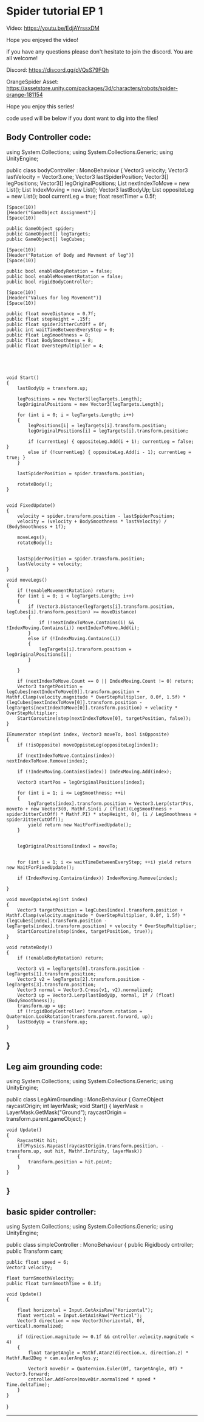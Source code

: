 # Spider tutorial EP 1

Video: https://youtu.be/EdjAYrssxDM

Hope you enjoyed the video!

if you have any questions please don't hesitate to join the discord. You are all welcome!

Discord: https://discord.gg/pVQsS79FQh

OrangeSpider Asset: https://assetstore.unity.com/packages/3d/characters/robots/spider-orange-181154

Hope you enjoy this series!

code used will be below if you dont want to dig into the files!




















Body Controller code:
----------------------
using System.Collections;
using System.Collections.Generic;
using UnityEngine;

public class bodyController : MonoBehaviour
{
    Vector3 velocity;
    Vector3 lastVelocity = Vector3.one;
    Vector3 lastSpiderPosition;
    Vector3[] legPositions;
    Vector3[] legOriginalPositions;
    List<int> nextIndexToMove = new List<int>();
    List<int> IndexMoving = new List<int>();
    Vector3 lastBodyUp;
    List<int> oppositeLeg = new List<int>();
    bool currentLeg = true;
    float resetTimer = 0.5f;

    [Space(10)]
    [Header("GameObject Assignment")]
    [Space(10)]

    public GameObject spider;
    public GameObject[] legTargets;
    public GameObject[] legCubes;

    [Space(10)]
    [Header("Rotation of Body and Movment of leg")]
    [Space(10)]

    public bool enableBodyRotation = false;
    public bool enableMovementRotation = false;
    public bool rigidBodyController;

    [Space(10)]
    [Header("Values for leg Movement")]
    [Space(10)]

    public float moveDistance = 0.7f;
    public float stepHeight = .15f;
    public float spiderJitterCutOff = 0f;
    public int waitTimeBetweenEveryStep = 0;
    public float LegSmoothness = 8;
    public float BodySmoothness = 8;
    public float OverStepMultiplier = 4;





    void Start()
    {
        lastBodyUp = transform.up;

        legPositions = new Vector3[legTargets.Length];
        legOriginalPositions = new Vector3[legTargets.Length];

        for (int i = 0; i < legTargets.Length; i++)
        {
            legPositions[i] = legTargets[i].transform.position;
            legOriginalPositions[i] = legTargets[i].transform.position;

            if (currentLeg) { oppositeLeg.Add(i + 1); currentLeg = false; }
            else if (!currentLeg) { oppositeLeg.Add(i - 1); currentLeg = true; }
        }

        lastSpiderPosition = spider.transform.position;

        rotateBody();
    }


    void FixedUpdate()
    {
        velocity = spider.transform.position - lastSpiderPosition;
        velocity = (velocity + BodySmoothness * lastVelocity) / (BodySmoothness + 1f);

        moveLegs();
        rotateBody();


        lastSpiderPosition = spider.transform.position;
        lastVelocity = velocity;
    }

    void moveLegs()
    {
        if (!enableMovementRotation) return;
        for (int i = 0; i < legTargets.Length; i++)
        {
            if (Vector3.Distance(legTargets[i].transform.position, legCubes[i].transform.position) >= moveDistance)
            {
                if (!nextIndexToMove.Contains(i) && !IndexMoving.Contains(i)) nextIndexToMove.Add(i);
            }
            else if (!IndexMoving.Contains(i))
            {
                legTargets[i].transform.position = legOriginalPositions[i];
            }

        }

        if (nextIndexToMove.Count == 0 || IndexMoving.Count != 0) return;
        Vector3 targetPosition = legCubes[nextIndexToMove[0]].transform.position + Mathf.Clamp(velocity.magnitude * OverStepMultiplier, 0.0f, 1.5f) * (legCubes[nextIndexToMove[0]].transform.position - legTargets[nextIndexToMove[0]].transform.position) + velocity * OverStepMultiplier;
        StartCoroutine(step(nextIndexToMove[0], targetPosition, false));
    }

    IEnumerator step(int index, Vector3 moveTo, bool isOpposite)
    {
        if (!isOpposite) moveOppisteLeg(oppositeLeg[index]);

        if (nextIndexToMove.Contains(index)) nextIndexToMove.Remove(index);

        if (!IndexMoving.Contains(index)) IndexMoving.Add(index);

        Vector3 startPos = legOriginalPositions[index];

        for (int i = 1; i <= LegSmoothness; ++i)
        {
            legTargets[index].transform.position = Vector3.Lerp(startPos, moveTo + new Vector3(0, Mathf.Sin(i / (float)(LegSmoothness + spiderJitterCutOff) * Mathf.PI) * stepHeight, 0), (i / LegSmoothness + spiderJitterCutOff));
            yield return new WaitForFixedUpdate();
        }


        legOriginalPositions[index] = moveTo;


        for (int i = 1; i <= waitTimeBetweenEveryStep; ++i) yield return new WaitForFixedUpdate();

        if (IndexMoving.Contains(index)) IndexMoving.Remove(index);

    }

    void moveOppisteLeg(int index)
    {
        Vector3 targetPosition = legCubes[index].transform.position + Mathf.Clamp(velocity.magnitude * OverStepMultiplier, 0.0f, 1.5f) * (legCubes[index].transform.position - legTargets[index].transform.position) + velocity * OverStepMultiplier;
        StartCoroutine(step(index, targetPosition, true));
    }

    void rotateBody()
    {
        if (!enableBodyRotation) return;

        Vector3 v1 = legTargets[0].transform.position - legTargets[1].transform.position;
        Vector3 v2 = legTargets[2].transform.position - legTargets[3].transform.position;
        Vector3 normal = Vector3.Cross(v1, v2).normalized;
        Vector3 up = Vector3.Lerp(lastBodyUp, normal, 1f / (float)(BodySmoothness));
        transform.up = up;
        if (!rigidBodyController) transform.rotation = Quaternion.LookRotation(transform.parent.forward, up);
        lastBodyUp = transform.up;
    }
}
---------------
  
  
  
Leg aim grounding code:
-------------------------
using System.Collections;
using System.Collections.Generic;
using UnityEngine;

public class LegAimGrounding : MonoBehaviour
{
    GameObject raycastOrigin;
    int layerMask;
    void Start()
    {
        layerMask = LayerMask.GetMask("Ground");
        raycastOrigin = transform.parent.gameObject;
    }

    void Update()
    {
        RaycastHit hit;
        if(Physics.Raycast(raycastOrigin.transform.position, -transform.up, out hit, Mathf.Infinity, layerMask))
        {
            transform.position = hit.point;
        }
    }
}
-----------------------------------
  
  
  
  
  
  
basic spider controller:
-------------------------
using System.Collections;
using System.Collections.Generic;
using UnityEngine;

public class simpleController : MonoBehaviour
{
    public Rigidbody cntroller;
    public Transform cam;

    public float speed = 6;
    Vector3 velocity;

    float turnSmoothVelocity;
    public float turnSmoothTime = 0.1f;

    void Update()
    {

        float horizontal = Input.GetAxisRaw("Horizontal");
        float vertical = Input.GetAxisRaw("Vertical");
        Vector3 direction = new Vector3(horizontal, 0f, vertical).normalized;

        if (direction.magnitude >= 0.1f && cntroller.velocity.magnitude < 4)
        {
            float targetAngle = Mathf.Atan2(direction.x, direction.z) * Mathf.Rad2Deg + cam.eulerAngles.y;

            Vector3 moveDir = Quaternion.Euler(0f, targetAngle, 0f) * Vector3.forward;
            cntroller.AddForce(moveDir.normalized * speed * Time.deltaTime);
        }
    }
}
      
------------------------------------------------------------------
  
